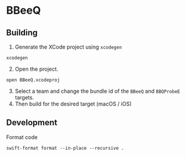 # BBeeQ

## Building
<!-- markdownlint-disable MD029 -->

1. Generate the XCode project using `xcodegen`

```shell
xcodegen
```

2. Open the project.

```shell
open BBeeQ.xcodeproj
```

3. Select a team and change the bundle id of the `BBeeQ` and `BBQProbeE` targets.
4. Then build for the desired target (macOS / iOS)

<!-- markdownlint-enable -->

## Development

Format code

```shell
swift-format format --in-place --recursive .
```
